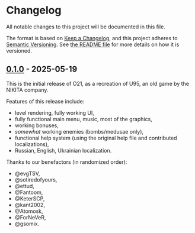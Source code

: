 <!--
SPDX-FileCopyrightText: 2024-2025 Friedrich von Never <friedrich@fornever.me>

SPDX-License-Identifier: MIT
-->

Changelog
=========

All notable changes to this project will be documented in this file.

The format is based on [Keep a Changelog](https://keepachangelog.com/en/1.0.0/), and this project adheres to [Semantic Versioning](https://semver.org/spec/v2.0.0.html). See [the README file][docs.readme] for more details on how it is versioned.

## [0.1.0] - 2025-05-19
This is the initial release of O21, as a recreation of U95, an old game by the NIKITA company.

Features of this release include:
- level rendering, fully working UI,
- fully functional main menu, music, most of the graphics,
- working bonuses,
- _somewhat_ working enemies (bombs/medusae only),
- functional help system (using the original help file and contributed localizations),
- Russian, English, Ukrainian localization.

Thanks to our benefactors (in randomized order):
- @evgTSV,
- @sotiredofyours,
- @ettud,
- @Fantoom,
- @KeterSCP,
- @kant2002,
- @Atomosk,
- @ForNeVeR,
- @gsomix.

[docs.readme]: README.md

[0.1.0]: https://github.com/ForNeVeR/O21/releases/tag/v0.1.0
[Unreleased]: https://github.com/ForNeVeR/O21/compare/v0.1.0...HEAD
